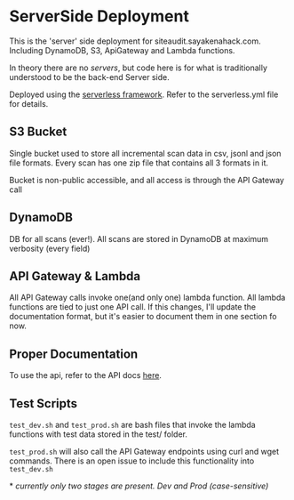 # ServerSide Deployment

This is the 'server' side deployment for siteaudit.sayakenahack.com. Including DynamoDB, S3, ApiGateway and Lambda functions.

In theory there are no *servers*, but code here is for what is traditionally understood to be the back-end Server side.

Deployed using the [serverless framework](https://serverless.com). Refer to the serverless.yml file for details. 

## S3 Bucket

Single bucket used to store all incremental scan data in csv, jsonl and json file formats. Every scan has one zip file that contains all 3 formats in it.

Bucket is non-public accessible, and all access is through the API Gateway call

## DynamoDB

DB for all scans (ever!). All scans are stored in DynamoDB at maximum verbosity (every field)

## API Gateway & Lambda

All API Gateway calls invoke one(and only one) lambda function. All lambda functions are tied to just one API call. If this changes, I'll update the documentation format, but it's easier to document them in one section fo now.

## Proper Documentation

To use the api, refer to the API docs [here](https://govscan.info/docs/index.html).

## Test Scripts

`test_dev.sh` and `test_prod.sh` are bash files that invoke the lambda functions with test data stored in the test/ folder.

`test_prod.sh` will also call the API Gateway endpoints using curl and wget commands. There is an open issue to include this functionality into `test_dev.sh`

\* *currently only two stages are present. Dev and Prod (case-sensitive)*